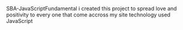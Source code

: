 SBA-JavaScriptFundamental
i created this project to spread love and positivity to every one that come accross my site
technology used JavaScript
